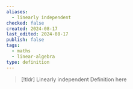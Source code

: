 ```yaml
---
aliases:
  - linearly independent
checked: false
created: 2024-08-17
last_edited: 2024-08-17
publish: false
tags:
  - maths
  - linear-algebra
type: definition
---
```

>[!tldr] Linearly independent
>Definition here

